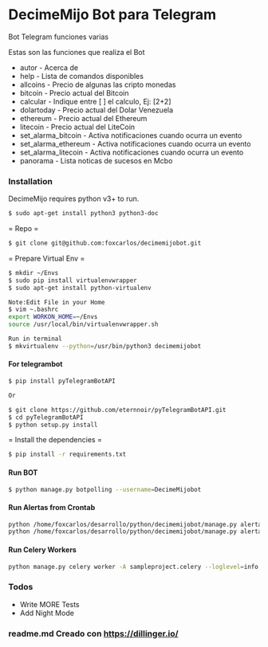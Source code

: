 # DecimeMijo Bot para Telegram
Bot Telegram funciones varias

Estas son las funciones que realiza el Bot

  - autor - Acerca de
  - help - Lista de comandos disponibles
  - allcoins - Precio de algunas las cripto monedas
  - bitcoin - Precio actual del Bitcoin
  - calcular - Indique entre [ ] el calculo, Ej: [2+2]
  - dolartoday - Precio actual del Dolar Venezuela
  - ethereum - Precio actual del Ethereum
  - litecoin - Precio actual del LiteCoin
  - set_alarma_bitcoin - Activa notificaciones cuando ocurra un evento
  - set_alarma_ethereum - Activa notificaciones cuando ocurra un evento
  - set_alarma_litecoin - Activa notificaciones cuando ocurra un evento
  - panorama - Lista noticas de sucesos en Mcbo

### Installation

DecimeMijo requires python v3+ to run.
```sh
$ sudo apt-get install python3 python3-doc
```

= Repo =
```sh
$ git clone git@github.com:foxcarlos/decimemijobot.git
```
= Prepare Virtual Env =
```sh
$ mkdir ~/Envs
$ sudo pip install virtualenvwrapper
$ sudo apt-get install python-virtualenv

Note:Edit File in your Home
$ vim ~.bashrc
export WORKON_HOME=~/Envs
source /usr/local/bin/virtualenvwrapper.sh

Run in terminal
$ mkvirtualenv --python=/usr/bin/python3 decimemijobot
```
#### For telegrambot
```sh
$ pip install pyTelegramBotAPI

Or 

$ git clone https://github.com/eternnoir/pyTelegramBotAPI.git
$ cd pyTelegramBotAPI
$ python setup.py install
```

= Install the dependencies =
```sh
$ pip install -r requirements.txt
```

#### Run BOT

```sh
$ python manage.py botpolling --username=DecimeMijobot
```

#### Run Alertas from Crontab

```sh
python /home/foxcarlos/desarrollo/python/decimemijobot/manage.py alerta_bitcoin dolartoday
python /home/foxcarlos/desarrollo/python/decimemijobot/manage.py alerta_bitcoin bitcoin
```

#### Run Celery Workers
```sh
python manage.py celery worker -A sampleproject.celery --loglevel=info
```

### Todos

 - Write MORE Tests
 - Add Night Mode

### readme.md Creado con https://dillinger.io/
